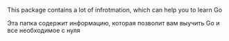 This package contains a lot of infrotmation, which can help you to learn Go

Эта папка содержит информацию, которая позволит вам выучить Go и все необходимое с нуля